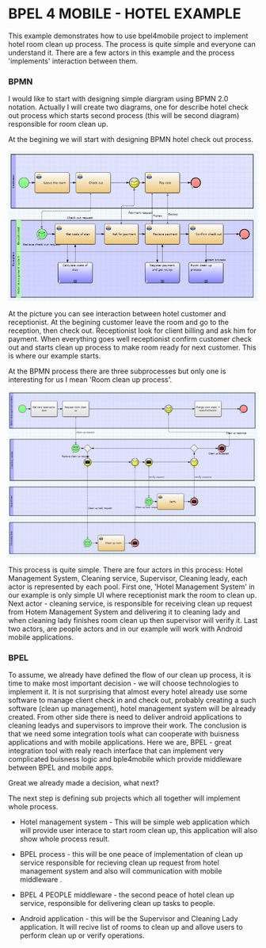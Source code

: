BPEL 4 MOBILE - HOTEL EXAMPLE
===========

This example demonstrates how to use bpel4mobile project to implement hotel room clean up process. The process is quite simple and everyone can understand it. There are a few actors in this example and the process 'implements' interaction between them. 

### BPMN 

I would like to start with designing simple diargram using BPMN 2.0 notation. Actually I will create two diagrams, one for describe hotel check out process which starts second process (this will be second diagram) responsible for room clean up.

At the begining we will start with designing BPMN hotel check out process. 

![Hotel check out BPMN process](/examples/hotel/readme-assets/hotelCheckOutProcess.png?raw=true)

At the picture you can see interaction between hotel customer and receptionist. At the begining customer leave the room and go to the reception, then check out. Receptionist look for client billing and ask him for payment. When everything goes well receptionist confirm customer check out and starts clean up process to make room ready for next customer. This is where our example starts. 

At the BPMN process there are three subprocesses but only one is interesting for us I mean 'Room clean up process'. 

![Room clean up BPMN process](/examples/hotel/readme-assets/roomCleanUpProcess.png?raw=true "Room clean up BPMN process")

This process is quite simple. There are four actors in this process: Hotel Management System, Cleaning service, Supervisor, Cleaning leady, each actor is represented by each pool. First one, 'Hotel Management System' in our example is only simple UI where receptionist mark the room to clean up. Next actor - cleaning service, is responsible for receiving clean up request from Hotem Management System and delivering it to cleaning lady and when cleaning lady finishes room clean up then supervisor will verify it. Last two actors, are people actors and in our example will work with Android mobile applications.

### BPEL 

To assume, we already have defined the flow of our clean up process, it is time to make most important decision - we will choose technologies to implement it. It is not surprising that almost every hotel already use some software to manage client check in and check out, probably creating a such software (clean up management), hotel management system will be already created. From other side there is need to deliver android applications to cleaning leadys and supervisors to improve their work. The conclusion is that we need some integration tools what can cooperate with buisness applications and with mobile applications. Here we are, BPEL - great integration tool with realy reach interface that can implement very complicated buisness logic and bple4mobile which provide middleware between BPEL and mobile apps. 

Great we already made a decision, what next?

The next step is defining sub projects which all together will implement whole process. 

* Hotel management system - This will be simple web application which will provide user interace to start room clean up, this application will also show whole process result. 

* BPEL process - this will be one peace of implementation of clean up service responsible for recieving clean up request from hotel management system and also will communication with mobile middleware . 

* BPEL 4 PEOPLE middleware - the second peace of hotel clean up service, responsible for delivering clean up tasks to people. 

* Android application - this will be the Supervisor and Cleaning Lady application. It will recive list of rooms to clean up and allove users to perform clean up or verify operations. 

